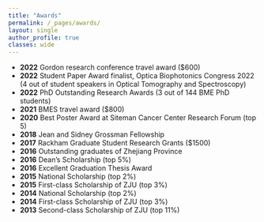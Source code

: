 ```yaml
---
title: "Awards"
permalink: /_pages/awards/
layout: single
author_profile: true
classes: wide
---
```


- __2022__  Gordon research conference travel award ($600)
- __2022__  Student Paper Award finalist, Optica Biophotonics Congress 2022 (4 out of student speakers in Optical Tomography and Spectroscopy)
- __2022__  PhD Outstanding Research Awards (3 out of 144 BME PhD students)
- __2021__  BMES travel award ($800)
- __2020__	Best Poster Award at Siteman Cancer Center Research Forum (top 5)
- __2018__	Jean and Sidney Grossman Fellowship
- __2017__	Rackham Graduate Student Research Grants ($1500)
- __2016__	Outstanding graduates of Zhejiang Province                                         
- __2016__  Dean’s Scholarship (top 5%)   
- __2016__  Excellent Graduation Thesis Award
- __2015__	National Scholarship (top 2%)
- __2015__	First-class Scholarship of ZJU (top 3%)
- __2014__	National Scholarship (top 2%)
- __2014__	First-class Scholarship of ZJU (top 3%)
- __2013__	Second-class Scholarship of ZJU (top 11%)                       
